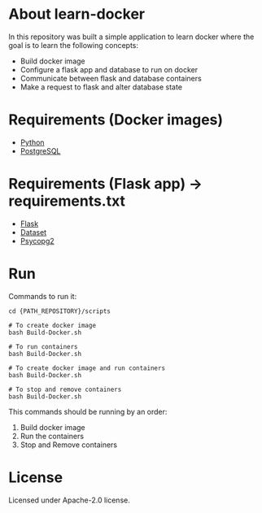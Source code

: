 # About learn-docker

In this repository was built a simple application to learn docker where the goal is to learn the following concepts:

- Build docker image
- Configure a flask app and database to run on docker
- Communicate between flask and database containers
- Make a request to flask and alter database state


# Requirements (Docker images)

- [Python](https://hub.docker.com/_/python)
- [PostgreSQL](https://hub.docker.com/_/postgres)


# Requirements (Flask app) -> requirements.txt

- [Flask](https://pypi.org/project/Flask)
- [Dataset](https://pypi.org/project/dataset)
- [Psycopg2](https://pypi.org/project/psycopg2)


# Run

Commands to run it:

```
cd {PATH_REPOSITORY}/scripts

# To create docker image
bash Build-Docker.sh

# To run containers
bash Build-Docker.sh

# To create docker image and run containers
bash Build-Docker.sh

# To stop and remove containers
bash Build-Docker.sh
```

This commands should be running by an order:
1. Build docker image
2. Run the containers
3. Stop and Remove containers


# License

Licensed under Apache-2.0 license.
